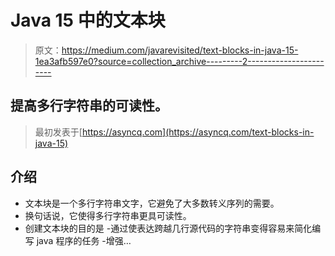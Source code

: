 # Java 15 中的文本块

> 原文：<https://medium.com/javarevisited/text-blocks-in-java-15-1ea3afb597e0?source=collection_archive---------2----------------------->

## 提高多行字符串的可读性。

> 最初发表于[https://asyncq.com](https://asyncq.com/text-blocks-in-java-15)

## 介绍

*   文本块是一个多行字符串文字，它避免了大多数转义序列的需要。
*   换句话说，它使得多行字符串更具可读性。
*   创建文本块的目的是
    -通过使表达跨越几行源代码的字符串变得容易来简化编写 java 程序的任务
    -增强…